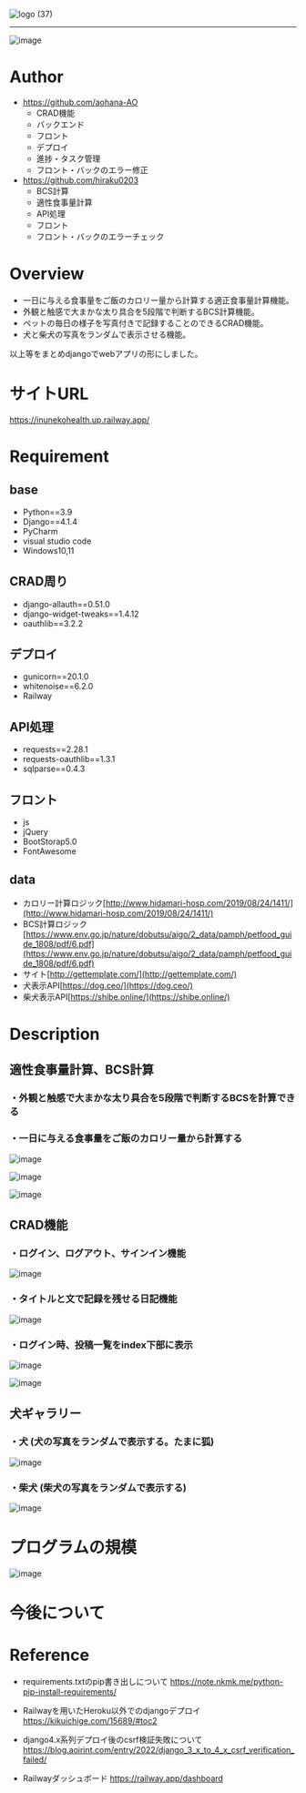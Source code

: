 
![logo (37)](https://user-images.githubusercontent.com/84378453/214289507-a12aa13a-380e-4a92-942c-1053ac8dacea.png)

---

![image](https://user-images.githubusercontent.com/84378453/214183503-51e06ca1-d253-49fc-8ac4-77c7a6120af5.png)


# Author

- <a href="https://github.com/aohana-AO">https://github.com/aohana-AO</a>
  - CRAD機能
  - バックエンド
  - フロント
  - デプロイ
  - 進捗・タスク管理
  - フロント・バックのエラー修正
- <a href="https://github.com/hiraku0203">https://github.com/hiraku0203</a>
  - BCS計算
  - 適性食事量計算
  - API処理
  - フロント
  - フロント・バックのエラーチェック



# Overview

- 一日に与える食事量をご飯のカロリー量から計算する適正食事量計算機能。
- 外観と触感で大まかな太り具合を5段階で判断するBCS計算機能。
- ペットの毎日の様子を写真付きで記録することのできるCRAD機能。
- 犬と柴犬の写真をランダムで表示させる機能。

以上等をまとめdjangoでwebアプリの形にしました。



# サイトURL

https://inunekohealth.up.railway.app/


# Requirement

## base
- Python==3.9
- Django==4.1.4
- PyCharm
- visual studio code
- Windows10,11

## CRAD周り
- django-allauth==0.51.0
- django-widget-tweaks==1.4.12
- oauthlib==3.2.2

## デプロイ
- gunicorn==20.1.0
- whitenoise==6.2.0
- Railway

## API処理
- requests==2.28.1
- requests-oauthlib==1.3.1
- sqlparse==0.4.3

## フロント
- js
- jQuery
- BootStorap5.0
- FontAwesome

    
## data

- カロリー計算ロジック[http://www.hidamari-hosp.com/2019/08/24/1411/](http://www.hidamari-hosp.com/2019/08/24/1411/)
- BCS計算ロジック[https://www.env.go.jp/nature/dobutsu/aigo/2_data/pamph/petfood_guide_1808/pdf/6.pdf](https://www.env.go.jp/nature/dobutsu/aigo/2_data/pamph/petfood_guide_1808/pdf/6.pdf)
- サイト[http://gettemplate.com/](http://gettemplate.com/)
- 犬表示API[https://dog.ceo/](https://dog.ceo/)
- 柴犬表示API[https://shibe.online/](https://shibe.online/)


# Description


## 適性食事量計算、BCS計算

### ・外観と触感で大まかな太り具合を5段階で判断するBCSを計算できる
### ・一日に与える食事量をご飯のカロリー量から計算する

![image](https://user-images.githubusercontent.com/84378453/214193415-59ec27fa-42e9-4cbb-b6b2-ace44fc93328.png)


![image](https://user-images.githubusercontent.com/84378453/214193478-995dcead-35f7-409e-9092-49c65866ac06.png)


![image](https://user-images.githubusercontent.com/84378453/214193489-ab1041ef-66c1-4fb8-9abf-52518bc4c294.png)









## CRAD機能
### ・ログイン、ログアウト、サインイン機能
![image](https://user-images.githubusercontent.com/84378453/214191796-dff2d262-6c99-4b82-9366-1b3e4393f62e.png)

### ・タイトルと文で記録を残せる日記機能
![image](https://user-images.githubusercontent.com/84378453/214192251-ec381ca5-5139-47db-9b09-fd5cb3297d22.png)


### ・ログイン時、投稿一覧をindex下部に表示
![image](https://user-images.githubusercontent.com/84378453/214192353-2303433d-9a81-4e0b-9455-4efef5381b13.png)


![image](https://user-images.githubusercontent.com/84378453/214192329-b9d5f95b-21e1-4082-bd54-012e0624eb71.png)


## 犬ギャラリー
### ・犬 (犬の写真をランダムで表示する。たまに狐)

![image](https://user-images.githubusercontent.com/84378453/214191587-fad063b8-0e45-43a8-ab01-9ef48efb2545.png)

    
   
### ・柴犬 (柴犬の写真をランダムで表示する)

![image](https://user-images.githubusercontent.com/84378453/214191653-e77c23d2-3c40-41f4-bacf-9e1a186a1988.png)




# プログラムの規模

![image](https://user-images.githubusercontent.com/84378453/214192644-b5cdc450-f97b-47b0-9f09-9cd09d39297f.png)


# 今後について




# Reference
- requirements.txtのpip書き出しについて https://note.nkmk.me/python-pip-install-requirements/

- Railwayを用いたHeroku以外でのdjangoデプロイ https://kikuichige.com/15689/#toc2

- django4.x系列デプロイ後のcsrf検証失敗について https://blog.aoirint.com/entry/2022/django_3_x_to_4_x_csrf_verification_failed/

- Railwayダッシュボード https://railway.app/dashboard

